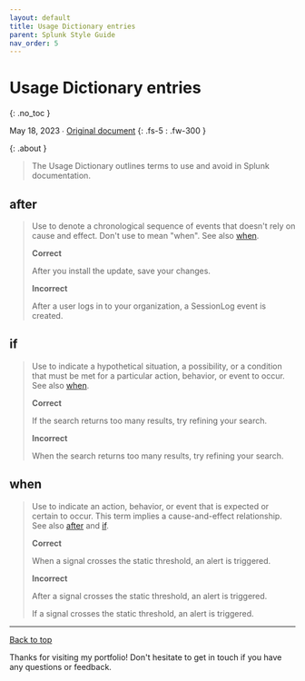 ```yaml
---
layout: default
title: Usage Dictionary entries
parent: Splunk Style Guide
nav_order: 5
---
```


# Usage Dictionary entries
{: .no_toc }

May 18, 2023 ∙ [Original document](https://docs.splunk.com/Documentation/StyleGuide/current/StyleGuide/Usagedictionary)
{: .fs-5 : .fw-300 }

{: .about }
> The Usage Dictionary outlines terms to use and avoid in Splunk documentation.

## after

> Use to denote a chronological sequence of events that doesn't rely on cause and effect. Don't use to mean "when". See also [when](#when).
> 
> **Correct**
> 
> After you install the update, save your changes.
> 
> **Incorrect**
> 
> After a user logs in to your organization, a SessionLog event is created.

## if

> Use to indicate a hypothetical situation, a possibility, or a condition that must be met for a particular action, behavior, or event to occur. See also [when](#when).
> 
> **Correct**
> 
> If the search returns too many results, try refining your search.
> 
> **Incorrect**
> 
> When the search returns too many results, try refining your search.

## when

> Use to indicate an action, behavior, or event that is expected or certain to occur. This term implies a cause-and-effect relationship. See also [after](#after) and [if](#if).
> 
> **Correct**
> 
> When a signal crosses the static threshold, an alert is triggered.
> 
> **Incorrect**
> 
> After a signal crosses the static threshold, an alert is triggered.
> 
> If a signal crosses the static threshold, an alert is triggered.

---

[Back to top](#top)

Thanks for visiting my portfolio! Don't hesitate to get in touch if you have any questions or feedback.
